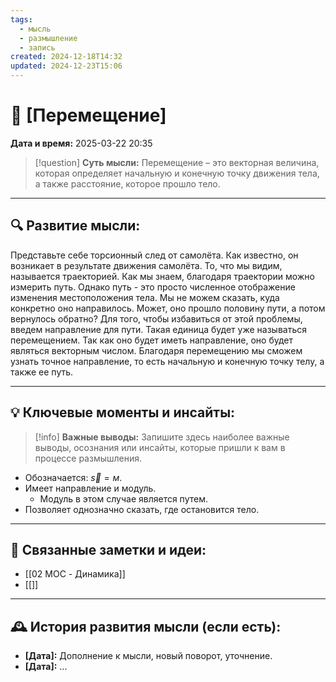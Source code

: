 ```yaml
---
tags:
  - мысль
  - размышление
  - запись
created: 2024-12-18T14:32
updated: 2024-12-23T15:06
---
```


# 💭  [Перемещение]

**Дата и время:** 2025-03-22 20:35

> [!question] **Суть мысли:**
> Перемещение – это векторная величина, которая определяет начальную и конечную точку движения тела, а также расстояние, которое прошло тело.

---

## 🔍 Развитие мысли:

Представьте себе торсионный след от самолёта. Как известно, он возникает в результате движения самолёта. То, что мы видим, называется траекторией. Как мы знаем, благодаря траектории можно измерить путь. Однако путь - это просто численное отображение изменения местоположения тела. Мы не можем сказать, куда конкретно оно направилось. Может, оно прошло половину пути, а потом вернулось обратно? Для того, чтобы избавиться от этой проблемы, введем направление для пути. Такая единица будет уже называться перемещением. Так как оно будет иметь направление, оно будет являться векторным числом. Благодаря перемещению мы сможем узнать точное направление, то есть начальную и конечную точку телу, а также ее путь.

---

## 💡 Ключевые моменты и инсайты:

> [!info] **Важные выводы:**
> Запишите здесь наиболее важные выводы, осознания или инсайты, которые пришли к вам в процессе размышления.

- Обозначается: $\vec{s} = м$.
- Имеет направление и модуль.
	- Модуль в этом случае является путем.
- Позволяет однозначно сказать, где остановится тело.

---

## 🔄 Связанные заметки и идеи:

- [[02 MOC - Динамика]]
- [[]]

---

## 🕰️ История развития мысли (если есть):

* **[Дата]:**  Дополнение к мысли, новый поворот, уточнение.
* **[Дата]:**  ...